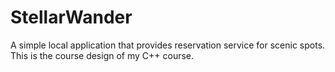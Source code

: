 # StellarWander
A simple local application that provides reservation service for scenic spots. This is the course design of my C++ course.
